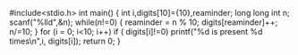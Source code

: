 #include<stdio.h>
int main()
{
int i,digits[10]={10},reaminder;
long long int n;
scanf("%lld",&n);
while(n!=0)
{
reaminder = n % 10;
digits[reaminder]++;
n/=10;
}
for (i = 0; i<10; i++)
if ( digits[i]!=0)
printf("%d is present %d times\n",i, digits[i]);
return 0;
}
